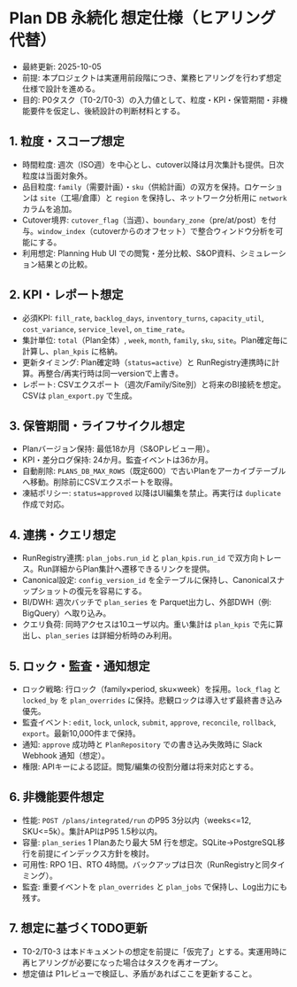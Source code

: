 # Plan DB 永続化 想定仕様（ヒアリング代替）

- 最終更新: 2025-10-05
- 前提: 本プロジェクトは実運用前段階につき、業務ヒアリングを行わず想定仕様で設計を進める。
- 目的: P0タスク（T0-2/T0-3）の入力値として、粒度・KPI・保管期間・非機能要件を仮定し、後続設計の判断材料とする。

## 1. 粒度・スコープ想定
- 時間粒度: 週次（ISO週）を中心とし、cutover以降は月次集計も提供。日次粒度は当面対象外。
- 品目粒度: `family`（需要計画）・`sku`（供給計画）の双方を保持。ロケーションは `site`（工場/倉庫）と `region` を保持し、ネットワーク分析用に `network` カラムを追加。
- Cutover境界: `cutover_flag`（当週）、`boundary_zone`（pre/at/post）を付与。`window_index`（cutoverからのオフセット）で整合ウィンドウ分析を可能にする。
- 利用想定: Planning Hub UI での閲覧・差分比較、S&OP資料、シミュレーション結果との比較。

## 2. KPI・レポート想定
- 必須KPI: `fill_rate`, `backlog_days`, `inventory_turns`, `capacity_util`, `cost_variance`, `service_level`, `on_time_rate`。
- 集計単位: `total`（Plan全体）, `week`, `month`, `family`, `sku`, `site`。Plan確定毎に計算し、`plan_kpis` に格納。
- 更新タイミング: Plan確定時（`status=active`）と RunRegistry連携時に計算。再整合/再実行時は同一versionで上書き。
- レポート: CSVエクスポート（週次/Family/Site別）と将来のBI接続を想定。CSVは `plan_export.py` で生成。

## 3. 保管期間・ライフサイクル想定
- Planバージョン保持: 最低18か月（S&OPレビュー用）。
- KPI・差分ログ保持: 24か月。監査イベントは36か月。
- 自動削除: `PLANS_DB_MAX_ROWS`（既定600）で古いPlanをアーカイブテーブルへ移動。削除前にCSVエクスポートを取得。
- 凍結ポリシー: `status=approved` 以降はUI編集を禁止。再実行は `duplicate` 作成で対応。

## 4. 連携・クエリ想定
- RunRegistry連携: `plan_jobs.run_id` と `plan_kpis.run_id` で双方向トレース。Run詳細からPlan集計へ遷移できるリンクを提供。
- Canonical設定: `config_version_id` を全テーブルに保持し、Canonicalスナップショットの復元を容易にする。
- BI/DWH: 週次バッチで `plan_series` を Parquet出力し、外部DWH（例: BigQuery）へ取り込み。
- クエリ負荷: 同時アクセスは10ユーザ以内。重い集計は `plan_kpis` で先に算出し、`plan_series` は詳細分析時のみ利用。

## 5. ロック・監査・通知想定
- ロック戦略: 行ロック（family×period, sku×week）を採用。`lock_flag` と `locked_by` を `plan_overrides` に保持。悲観ロックは導入せず最終書き込み優先。
- 監査イベント: `edit`, `lock`, `unlock`, `submit`, `approve`, `reconcile`, `rollback`, `export`。最新10,000件まで保持。
- 通知: `approve` 成功時と `PlanRepository` での書き込み失敗時に Slack Webhook 通知（想定）。
- 権限: APIキーによる認証。閲覧/編集の役割分離は将来対応とする。

## 6. 非機能要件想定
- 性能: `POST /plans/integrated/run` のP95 3分以内（weeks<=12, SKU<=5k）。集計APIはP95 1.5秒以内。
- 容量: `plan_series` 1 Planあたり最大 5M 行を想定。SQLite→PostgreSQL移行を前提にインデックス方針を検討。
- 可用性: RPO 1日、RTO 4時間。バックアップは日次（RunRegistryと同タイミング）。
- 監査: 重要イベントを `plan_overrides` と `plan_jobs` で保持し、Log出力にも残す。

## 7. 想定に基づくTODO更新
- T0-2/T0-3 は本ドキュメントの想定を前提に「仮完了」とする。実運用時に再ヒアリングが必要になった場合はタスクを再オープン。
- 想定値は P1レビューで検証し、矛盾があればここを更新すること。

